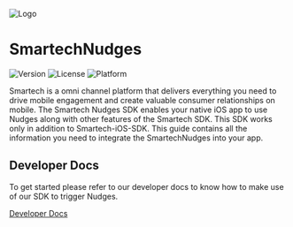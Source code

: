 ![Logo](https://secureservercdn.net/160.153.137.218/82x.311.myftpupload.com/wp-content/themes/smartech/images/common/logo-sm.png)
# SmartechNudges

![Version](https://img.shields.io/cocoapods/v/SmartechNudges.svg?style=flat) ![License](https://img.shields.io/cocoapods/l/SmartechNudges.svg?style=flat) ![Platform](https://img.shields.io/cocoapods/p/SmartechNudges.svg?style=flat)

Smartech is a omni channel platform that delivers everything you need to drive mobile engagement and create valuable consumer relationships on mobile. The Smartech Nudges SDK enables your native iOS app to use Nudges along with other features of the Smartech SDK. This SDK works only in addition to Smartech-iOS-SDK. This guide contains all the information you need to integrate the SmartechNudges into your app.

## Developer Docs
To get started please refer to our developer docs to know how to make use of our SDK to trigger Nudges.

[Developer Docs](https://docs.netcoresmartech.com/docs/react-native-sdk-v3-integration)
